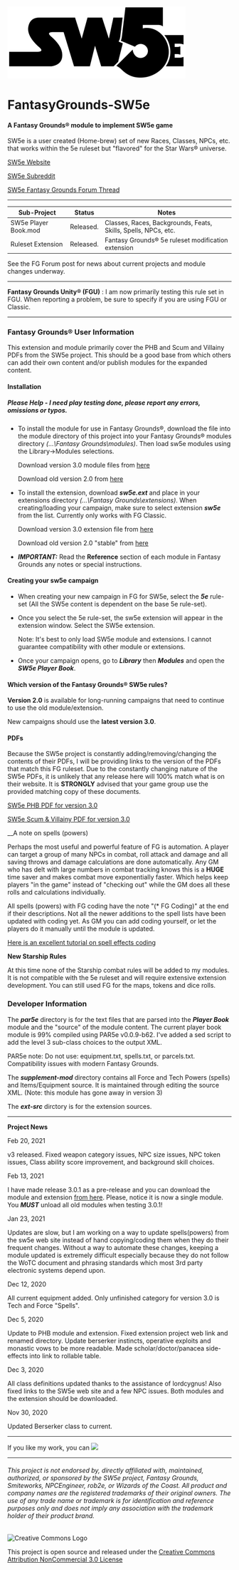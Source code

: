 ![alt text](https://github.com/BeeGrinder/FantasyGrounds-SW5e/blob/master/SW5EBW.png "SW5e")
# FantasyGrounds-SW5e
#### A Fantasy Grounds&reg; module to implement SW5e game

SW5e is a user created (Home-brew) set of new Races, Classes, NPCs, etc. that works within the 5e ruleset but "flavored" for the Star Wars&reg; universe.

[SW5e Website](https://sw5e.com/)

[SW5e Subreddit](https://www.reddit.com/r/sw5e/)

[SW5e Fantasy Grounds Forum Thread](https://www.fantasygrounds.com/forums/showthread.php?47628-SW5e-a-star-wars-home-brew-on-the-5e-rule-set)

---

|Sub-Project | Status | Notes |
| --- | --- | -- |
|SW5e Player Book.mod | Released. | Classes, Races, Backgrounds, Feats, Skills, Spells, NPCs, etc.|
|Ruleset Extension | Released. | Fantasy Grounds&reg; 5e ruleset modification extension |

See the FG Forum post for news about current projects and module changes underway.

---

__Fantasy Grounds Unity&reg; (FGU)__ : I am now primarily testing this rule set in FGU.  When reporting a problem, be sure to specify if you are using FGU or Classic.

---

### Fantasy Grounds&reg; User Information

This extension and module primarily cover the PHB and Scum and Villainy PDFs from the SW5e project.  This should be a good base from which others can add their own content and/or publish modules for the expanded content.

#### Installation
##### Please Help - I need play testing done, please report any errors, omissions or typos.

* To install the module for use in Fantasy Grounds&reg;, download the file into the module directory of this project into your Fantasy Grounds&reg; modules directory *(...\Fantasy Grounds\modules)*.  Then load sw5e modules using the Library->Modules selections.

   Download version 3.0 module files from [here](https://github.com/BeeGrinder/FantasyGrounds-SW5e/releases/tag/v3.0.5)

   Download old version 2.0 from [here](https://github.com/BeeGrinder/FantasyGrounds-SW5e/releases/tag/2.0.0)

* To install the extension, download *__sw5e.ext__* and place in your extensions directory *(...\Fantasy Grounds\extensions)*. When creating/loading your campaign, make sure to select extension *__sw5e__* from the list.  Currently only works with FG Classic.

   Download version 3.0 extension file from [here](https://github.com/BeeGrinder/FantasyGrounds-SW5e/releases/tag/v3.0.5)

   Download old version 2.0 "stable" from [here](https://github.com/BeeGrinder/FantasyGrounds-SW5e/releases/tag/2.0.0)

* __*IMPORTANT:*__ Read the __Reference__ section of each module in Fantasy Grounds any notes or special instructions.

#### Creating your sw5e campaign

* When creating your new campaign in FG for SW5e, select the *__5e__* rule-set (All the SW5e content is dependent on the base 5e rule-set).
* Once you select the 5e rule-set, the sw5e extension will appear in the extension window.  Select the SW5e extension.

  Note: It's best to only load SW5e module and extensions. I cannot guarantee compatibility with other module or extensions.
* Once your campaign opens, go to *__Library__* then *__Modules__* and open the *__SW5e Player Book__*.

#### Which version of the Fantasy Grounds&reg; SW5e rules?

__Version 2.0__ is available for long-running campaigns that need to continue to use the old module/extension.  

New campaigns should use the __latest version 3.0__.

#### PDFs

Because the SW5e project is constantly adding/removing/changing the contents of their PDFs, I will be providing links to the version of the PDFs that match this FG ruleset.
Due to the constantly changing nature of the SW5e PDFs, it is unlikely that any release here will 100% match what is on their website. It is __STRONGLY__ advised that your game group use the provided matching copy of these documents.

[SW5e PHB PDF for version 3.0](https://mega.nz/file/2IEH1awA#NvlThnx4ZwxsvWNkpcIxXLDn5WfCRVV3hPKKeSsbXaE)

[SW5e Scum & Villainy PDF for version 3.0](https://mega.nz/file/TM8kVYaa#YcHsUUW5fi0CitCX_hQ1cXMLhZpqdKubP_PwCWzLvk4)

__A note on spells (powers)

Perhaps the most useful and powerful feature of FG is automation.  A player can target a group of many NPCs in combat, roll attack and damage and all saving throws and damage calculations are done automatically.  Any GM who has delt with large numbers in combat tracking knows this is a __HUGE__ time saver and makes combat move exponentially faster.  Which helps keep players "in the game" instead of "checking out" while the GM does all these rolls and calculations individually.

All spells (powers) with FG coding have the note "(* FG Coding)" at the end if their descriptions.  Not all the newer additions to the spell lists have been updated with coding yet.  As GM you can add coding yourself, or let the players do it manually until the module is updated. 

[Here is an excellent tutorial on spell effects coding](https://fantasygroundsunity.atlassian.net/wiki/spaces/FGCP/pages/996642031/5E+Effects+for+Advanced+Automation)

__New Starship Rules__

At this time none of the Starship combat rules will be added to my modules.  It is not compatible with the 5e ruleset and will require extensive extension development.  You can still used FG for the maps, tokens and dice rolls.

### Developer Information

The *__par5e__* directory is for the text files that are parsed into the *__Player Book__* module and the "source" of the module content. The current player book module is 99% compiled using PAR5e v0.0.9-b62.  I've added a sed script to add the level 3 sub-class choices to the output XML.

PAR5e note: Do not use: equipment.txt, spells.txt, or parcels.txt.  Compatibility issues with modern Fantasy Grounds.

The *__supplement-mod__* directory contains all Force and Tech Powers (spells) and Items/Equipment source.  It is maintained through editing the source XML. (Note: this module has gone away in version 3)

The *__ext-src__* dirctory is for the extension sources.

---

__Project News__

Feb 20, 2021

v3 released.  Fixed weapon category issues, NPC size issues, NPC token issues, Class ability score improvement, and background skill choices.

Feb 13, 2021

I have made release 3.0.1 as a pre-release and you can download the module and extension [from here](https://github.com/BeeGrinder/FantasyGrounds-SW5e/releases/tag/v3.0.1).  Please, notice it is now a single module.  You *__MUST__* unload all old modules when testing 3.0.1!

Jan 23, 2021

Updates are slow, but I am working on a way to update spells(powers) from the sw5e web site instead of hand copying/coding them when they do their frequent changes.  Without a way to automate these changes, keeping a module updated is extremely difficult especially because they do not follow the WoTC document and phrasing standards which most 3rd party electronic systems depend upon.

Dec 12, 2020

All current equipment added.  Only unfinished category for version 3.0 is Tech and Force "Spells".

Dec 5, 2020

Update to PHB module and extension. Fixed extension project web link and renamed directory. Update berserker instincts, operative exploits and monastic vows to be more readable.  Made scholar/doctor/panacea side-effects into link to rollable table.

Dec 3, 2020

All class definitions updated thanks to the assistance of lordcygnus! Also fixed links to the SW5e web site and a few NPC issues.  Both modules and the extension should be downloaded.

Nov 30, 2020

Updated Berserker class to current.

---
If you like my work, you can [<img src="https://cdn.buymeacoffee.com/buttons/v2/default-yellow.png">](https://www.buymeacoffee.com/BeeGrinder)

---
###### This project is not endorsed by, directly affiliated with, maintained, authorized, or sponsored by the SW5e project, Fantasy Grounds, Smiteworks, NPCEngineer, rob2e, or Wizards of the Coast. All product and company names are the registered trademarks of their original owners. The use of any trade name or trademark is for identification and reference purposes only and does not imply any association with the trademark holder of their product brand.
![Creative Commons Logo](https://i.creativecommons.org/l/by-nc/3.0/us/88x31.png)

This project is open source and released under the [Creative Commons Attribution NonCommercial 3.0 License](http://creativecommons.org/licenses/by-nc/3.0/us/)
